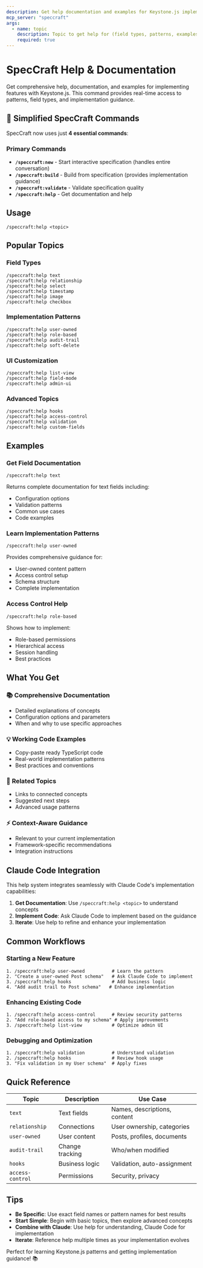 ```yaml
---
description: Get help documentation and examples for Keystone.js implementation
mcp_server: "speccraft"
args:
  - name: topic
    description: Topic to get help for (field types, patterns, examples, etc.)
    required: true
---
```


# SpecCraft Help & Documentation

Get comprehensive help, documentation, and examples for implementing features with Keystone.js. This command provides real-time access to patterns, field types, and implementation guidance.

## 🚀 **Simplified SpecCraft Commands**

SpecCraft now uses just **4 essential commands**:

### Primary Commands
- **`/speccraft:new`** - Start interactive specification (handles entire conversation)
- **`/speccraft:build`** - Build from specification (provides implementation guidance)
- **`/speccraft:validate`** - Validate specification quality
- **`/speccraft:help`** - Get documentation and help

## Usage

```
/speccraft:help <topic>
```

## Popular Topics

### Field Types
```
/speccraft:help text
/speccraft:help relationship  
/speccraft:help select
/speccraft:help timestamp
/speccraft:help image
/speccraft:help checkbox
```

### Implementation Patterns
```
/speccraft:help user-owned
/speccraft:help role-based
/speccraft:help audit-trail
/speccraft:help soft-delete
```

### UI Customization
```
/speccraft:help list-view
/speccraft:help field-mode
/speccraft:help admin-ui
```

### Advanced Topics
```
/speccraft:help hooks
/speccraft:help access-control
/speccraft:help validation
/speccraft:help custom-fields
```

## Examples

### Get Field Documentation
```
/speccraft:help text
```
Returns complete documentation for text fields including:
- Configuration options
- Validation patterns
- Common use cases
- Code examples

### Learn Implementation Patterns
```
/speccraft:help user-owned
```
Provides comprehensive guidance for:
- User-owned content pattern
- Access control setup
- Schema structure
- Complete implementation

### Access Control Help
```
/speccraft:help role-based
```
Shows how to implement:
- Role-based permissions
- Hierarchical access
- Session handling
- Best practices

## What You Get

### 📚 **Comprehensive Documentation**
- Detailed explanations of concepts
- Configuration options and parameters
- When and why to use specific approaches

### 💡 **Working Code Examples**
- Copy-paste ready TypeScript code
- Real-world implementation patterns
- Best practices and conventions

### 🔗 **Related Topics**
- Links to connected concepts
- Suggested next steps
- Advanced usage patterns

### ⚡ **Context-Aware Guidance**
- Relevant to your current implementation
- Framework-specific recommendations
- Integration instructions

## Claude Code Integration

This help system integrates seamlessly with Claude Code's implementation capabilities:

1. **Get Documentation**: Use `/speccraft:help <topic>` to understand concepts
2. **Implement Code**: Ask Claude Code to implement based on the guidance
3. **Iterate**: Use help to refine and enhance your implementation

## Common Workflows

### Starting a New Feature
```
1. /speccraft:help user-owned          # Learn the pattern
2. "Create a user-owned Post schema"   # Ask Claude Code to implement
3. /speccraft:help hooks               # Add business logic
4. "Add audit trail to Post schema"   # Enhance implementation
```

### Enhancing Existing Code
```
1. /speccraft:help access-control      # Review security patterns
2. "Add role-based access to my schema" # Apply improvements
3. /speccraft:help list-view           # Optimize admin UI
```

### Debugging and Optimization
```
1. /speccraft:help validation          # Understand validation
2. /speccraft:help hooks               # Review hook usage
3. "Fix validation in my User schema"  # Apply fixes
```

## Quick Reference

| Topic | Description | Use Case |
|-------|-------------|----------|
| `text` | Text fields | Names, descriptions, content |
| `relationship` | Connections | User ownership, categories |
| `user-owned` | User content | Posts, profiles, documents |
| `audit-trail` | Change tracking | Who/when modified |
| `hooks` | Business logic | Validation, auto-assignment |
| `access-control` | Permissions | Security, privacy |

## Tips

- **Be Specific**: Use exact field names or pattern names for best results
- **Start Simple**: Begin with basic topics, then explore advanced concepts
- **Combine with Claude**: Use help for understanding, Claude Code for implementation
- **Iterate**: Reference help multiple times as your implementation evolves

Perfect for learning Keystone.js patterns and getting implementation guidance! 📚